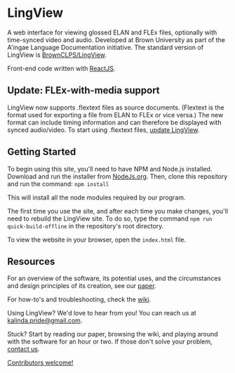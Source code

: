 # LingView 
A web interface for viewing glossed ELAN and FLEx files, optionally with time-synced video and audio. Developed at Brown University as part of the A'ingae Language Documentation initiative. The standard version of LingView is [BrownCLPS/LingView](https://github.com/BrownCLPS/LingView).

Front-end code written with [ReactJS](https://reactjs.org/). 

## Update: FLEx-with-media support
LingView now supports .flextext files as source documents. (Flextext is the format used for exporting a file from ELAN to FLEx or vice versa.) The new format can include timing information and can therefore be displayed with synced audio/video. To start using .flextext files, [update LingView](https://github.com/BrownCLPS/LingView/wiki/Update-LingView).

## Getting Started
To begin using this site, you'll need to have NPM and Node.js installed. Download and run the installer from [NodeJs.org](https://nodejs.org/). Then, clone this repository and run the command:
    `npm install`
    
This will install all the node modules required by our program. 

The first time you use the site, and after each time you make changes, you'll need to rebuild the LingView site. To do so, type the command `npm run quick-build-offline` in the repository's root directory. 

To view the website in your browser, open the `index.html` file.

## Resources

For an overview of the software, its potential uses, and the circumstances and design principles of its creation, see our [paper](http://hdl.handle.net/10125/24916).

For how-to's and troubleshooting, check the [wiki](https://github.com/BrownCLPS/LingView/wiki). 

Using LingView? We'd love to hear from you! You can reach us at [kalinda.pride@gmail.com](mailto:kalinda.pride@gmail.com).

Stuck? Start by reading our paper, browsing the wiki, and playing around with the software for an hour or two. If those don't solve your problem, [contact us](mailto:kalinda.pride@gmail.com).

[Contributors welcome!](https://github.com/BrownCLPS/LingView/wiki/Contributors) 
